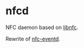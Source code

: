# nfcd

NFC daemon based on [libnfc](https://github.com/nfc-tools/libnfc).

Rewrite of  [nfc-eventd](https://github.com/nfc-tools/nfc-eventd).
